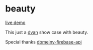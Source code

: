# beauty

[live demo](https://beauty.evila.me)

This just a [dvan](https://github.com/dvanjs/dvan) show case with beauty.

Special thanks [dbmeinv-firebase-api](https://github.com/beauty-enjoy/dbmeinv-firebase-api)